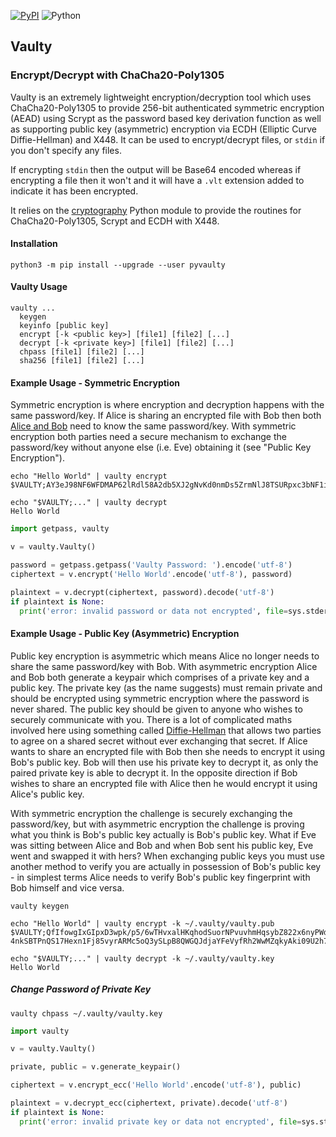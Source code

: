 [![PyPI](https://img.shields.io/pypi/v/pyvaulty.svg)](https://pypi.python.org/pypi/pyvaulty/)
![Python](https://img.shields.io/badge/python-≥&nbsp;3.6-brightgreen)

## Vaulty
### Encrypt/Decrypt with ChaCha20-Poly1305

Vaulty is an extremely lightweight encryption/decryption tool which uses ChaCha20-Poly1305 to provide 256-bit authenticated symmetric encryption (AEAD) using Scrypt as the password based key derivation function as well as supporting public key (asymmetric) encryption via ECDH (Elliptic Curve Diffie-Hellman) and X448. It can be used to encrypt/decrypt files, or `stdin` if you don't specify any files.

If encrypting `stdin` then the output will be Base64 encoded whereas if encrypting a file then it won't and it will have a `.vlt` extension added to indicate it has been encrypted.

It relies on the [cryptography](https://pypi.org/project/cryptography/) Python module to provide the routines for ChaCha20-Poly1305, Scrypt and ECDH with X448.
 
#### Installation

```
python3 -m pip install --upgrade --user pyvaulty
```

#### Vaulty Usage

```
vaulty ...
  keygen
  keyinfo [public key]
  encrypt [-k <public key>] [file1] [file2] [...]
  decrypt [-k <private key>] [file1] [file2] [...]
  chpass [file1] [file2] [...]
  sha256 [file1] [file2] [...]
```

#### Example Usage - Symmetric Encryption

Symmetric encryption is where encryption and decryption happens with the same password/key. If Alice is sharing an encrypted file with Bob then both [Alice and Bob](https://en.wikipedia.org/wiki/Alice_and_Bob) need to know the same password/key. With symmetric encryption both parties need a secure mechanism to exchange the password/key without anyone else (i.e. Eve) obtaining it (see "Public Key Encryption").

```
echo "Hello World" | vaulty encrypt
$VAULTY;AY3eJ98NF6WFDMAP62lRdl58A2db5XJ2gNvKd0nmDs5ZrmNlJ8TSURpxc3bNF1iGw77dHA==

echo "$VAULTY;..." | vaulty decrypt
Hello World
```

```python
import getpass, vaulty

v = vaulty.Vaulty()

password = getpass.getpass('Vaulty Password: ').encode('utf-8')
ciphertext = v.encrypt('Hello World'.encode('utf-8'), password)

plaintext = v.decrypt(ciphertext, password).decode('utf-8')
if plaintext is None:
  print('error: invalid password or data not encrypted', file=sys.stderr)
```

#### Example Usage - Public Key (Asymmetric) Encryption

Public key encryption is asymmetric which means Alice no longer needs to share the same password/key with Bob. With asymmetric encryption Alice and Bob both generate a keypair which comprises of a private key and a public key. The private key (as the name suggests) must remain private and should be encrypted using symmetric encryption where the password is never shared. The public key should be given to anyone who wishes to securely communicate with you. There is a lot of complicated maths involved here using something called [Diffie-Hellman](https://en.wikipedia.org/wiki/Diffie%E2%80%93Hellman_key_exchange) that allows two parties to agree on a shared secret without ever exchanging that secret. If Alice wants to share an encrypted file with Bob then she needs to encrypt it using Bob's public key. Bob will then use his private key to decrypt it, as only the paired private key is able to decrypt it. In the opposite direction if Bob wishes to share an encrypted file with Alice then he would encrypt it using Alice's public key.

With symmetric encryption the challenge is securely exchanging the password/key, but with asymmetric encryption the challenge is proving what you think is Bob's public key actually is Bob's public key. What if Eve was sitting between Alice and Bob and when Bob sent his public key, Eve went and swapped it with hers? When exchanging public keys you must use another method to verify you are actually in possession of Bob's public key - in simplest terms Alice needs to verify Bob's public key fingerprint with Bob himself and vice versa.

```
vaulty keygen

echo "Hello World" | vaulty encrypt -k ~/.vaulty/vaulty.pub
$VAULTY;QfIfowgIxGIpxD3wpk/p5/6wTHvxalHKqhodSuorNPvuvhmHqsybZ822x6nyPWdNsZnDVFKi
4nkSBTPnQS17Hexn1Fj85vyrARMc5oQ3ySLpB8QWGQJdjaYFeVyfRh2WwMZqkyAki09U2h7MMFBAbAc=

echo "$VAULTY;..." | vaulty decrypt -k ~/.vaulty/vaulty.key
Hello World
```

##### Change Password of Private Key

```
vaulty chpass ~/.vaulty/vaulty.key
```


```python
import vaulty

v = vaulty.Vaulty()

private, public = v.generate_keypair()

ciphertext = v.encrypt_ecc('Hello World'.encode('utf-8'), public)

plaintext = v.decrypt_ecc(ciphertext, private).decode('utf-8')
if plaintext is None:
  print('error: invalid private key or data not encrypted', file=sys.stderr)
```

